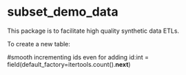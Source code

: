 # subset_demo_data

This package is to facilitate high quality synthetic data ETLs. 


To create a new table:

#smooth incrementing ids even for adding
id:int = field(default_factory=itertools.count().__next__)